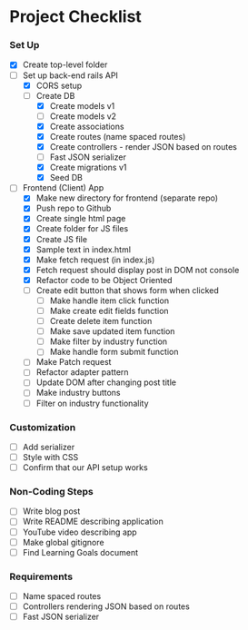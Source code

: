 # Project Checklist

### Set Up
- [x] Create top-level folder
- [ ] Set up back-end rails API
  - [x] CORS setup
  - [ ] Create DB
    - [x] Create models v1
    - [ ] Create models v2
    - [x] Create associations
    - [x] Create routes (name spaced routes)
    - [x] Create controllers - render JSON based on routes
    - [ ] Fast JSON serializer
    - [x] Create migrations v1
    - [x] Seed DB
- [ ] Frontend (Client) App
  - [x] Make new directory for frontend (separate repo)
  - [x] Push repo to Github
  - [x] Create single html page
  - [x] Create folder for JS files
  - [x] Create JS file
  - [x] Sample text in index.html
  - [x] Make fetch request (in index.js)
  - [x] Fetch request should display post in DOM not console
  - [x] Refactor code to be Object Oriented 
  - [ ] Create edit button that shows form when clicked
      - [ ] Make handle item click function
      - [ ] Make create edit fields function
      - [ ] Create delete item function
      - [ ] Make save updated item function 
      - [ ] Make filter by industry function 
      - [ ] Make handle form submit function 
  - [ ] Make Patch request
  - [ ] Refactor adapter pattern
  - [ ] Update DOM after changing post title
  - [ ] Make industry buttons 
  - [ ] Filter on industry functionality

### Customization
- [ ] Add serializer
- [ ] Style with CSS
- [ ] Confirm that our API setup works

### Non-Coding Steps
- [ ] Write blog post
- [ ] Write README describing application
- [ ] YouTube video describing app
- [ ] Make global gitignore
- [ ] Find Learning Goals document

### Requirements
- [ ] Name spaced routes
- [ ] Controllers rendering JSON based on routes
- [ ] Fast JSON serializer
